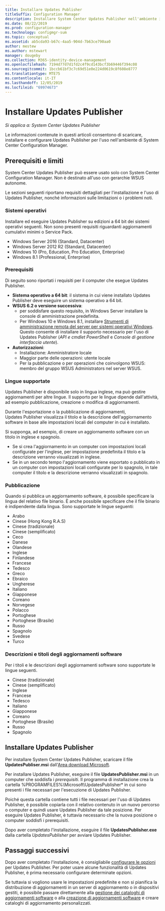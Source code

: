 ```yaml
---
title: Installare Updates Publisher
titleSuffix: Configuration Manager
description: Installare System Center Updates Publisher nell'ambiente in uso
ms.date: 08/22/2019
ms.prod: configuration-manager
ms.technology: configmgr-sum
ms.topic: conceptual
ms.assetid: ab5cda93-b67c-4aa5-904d-7b63ce790aa0
author: mestew
ms.author: mstewart
manager: dougeby
ms.collection: M365-identity-device-management
ms.openlocfilehash: 7194d77d7d1fd2c4f9cd143bcf3b69446f394c08
ms.sourcegitcommit: 1bccb61bf3c7c69d51e0e224d0619c8f608e8777
ms.translationtype: MTE75
ms.contentlocale: it-IT
ms.lasthandoff: 12/05/2019
ms.locfileid: "69974673"
---
```

# <a name="install-updates-publisher"></a>Installare Updates Publisher

*Si applica a: System Center Updates Publisher*

Le informazioni contenute in questi articoli consentono di scaricare, installare e configurare Updates Publisher per l'uso nell'ambiente di System Center Configuration Manager.

## <a name="prerequisites-and-limitations"></a>Prerequisiti e limiti
System Center Updates Publisher può essere usato solo con System Center Configuration Manager. Non è destinato all'uso con gerarchie WSUS autonome.

Le sezioni seguenti riportano requisiti dettagliati per l'installazione e l'uso di Updates Publisher, nonché informazioni sulle limitazioni o i problemi noti.  

### <a name="operating-systems"></a>Sistemi operativi
Installare ed eseguire Updates Publisher su edizioni a 64 bit dei sistemi operativi seguenti. Non sono presenti requisiti riguardanti aggiornamenti cumulativi minimi o Service Pack.

-   Windows Server 2016 (Standard, Datacenter)
-   Windows Server 2012 R2 (Standard, Datacenter)
-   Windows 10 (Pro, Education, Pro Education, Enterprise)
-   Windows 8.1 (Professional, Enterprise)

### <a name="prerequisites"></a>Prerequisiti
Di seguito sono riportati i requisiti per il computer che esegue Updates Publisher.

-   **Sistema operativo a 64 bit**: il sistema in cui viene installato Updates Publisher deve eseguire un sistema operativo a 64 bit.
-   **WSUS 6.2 o versione successiva**:
    -   per soddisfare questo requisito, in Windows Server installare la console di amministrazione predefinita.
    -   Per Windows 10 e Windows 8.1, installare [Strumenti di amministrazione remota del server per sistemi operativi Windows](https://support.microsoft.com/help/2693643/remote-server-administration-tools-rsat-for-windows-operating-systems). Questo consente di installare il supporto necessario per l'uso di Updates Publisher (*API e cmdlet PowerShell* e *Console di gestione interfaccia utente*).
-   **Autorizzazioni**:
    -   Installazione: Amministratore locale
    -   Maggior parte delle operazioni: utente locale
    -   Per la pubblicazione o per operazioni che coinvolgono WSUS: membro del gruppo WSUS Administrators nel server WSUS.

### <a name="supported-languages"></a>Lingue supportate
Updates Publisher è disponibile solo in lingua inglese, ma può gestire aggiornamenti per altre lingue. Il supporto per le lingue dipende dall'attività, ad esempio pubblicazione, creazione o modifica di aggiornamenti.

Durante l'esportazione o la pubblicazione di aggiornamenti, Updates Publisher visualizza il titolo e la descrizione dell'aggiornamento software in base alle impostazioni locali del computer in cui è installato.

Si supponga, ad esempio, di creare un aggiornamento software con un titolo in inglese e spagnolo.

-   Se si crea l'aggiornamento in un computer con impostazioni locali configurate per l'inglese, per impostazione predefinita il titolo e la descrizione verranno visualizzati in inglese.
-   Se in un secondo tempo l'aggiornamento viene esportato o pubblicato in un computer con impostazioni locali configurate per lo spagnolo, in tale computer il titolo e la descrizione verranno visualizzati in spagnolo.

### <a name="publishing"></a>Pubblicazione
Quando si pubblica un aggiornamento software, è possibile specificare la lingua del relativo file binario. È anche possibile specificare che il file binario è indipendente dalla lingua. Sono supportate le lingue seguenti:

-   Arabo
-   Cinese (Hong Kong R.A.S)
-   Cinese (tradizionale)
-   Cinese (semplificato)
-   Ceco
-   Danese
-   Olandese
-   Inglese
-   Finlandese
-   Francese
-   Tedesco
-   Greco
-   Ebraico
-   Ungherese
-   Italiano
-   Giapponese
-   Coreano
-   Norvegese
-   Polacco
-   Portoghese
-   Portoghese (Brasile)
-   Russo
-   Spagnolo
-   Svedese
-   Turco

### <a name="software-update-titles-and-descriptions"></a>Descrizioni e titoli degli aggiornamenti software
Per i titoli e le descrizioni degli aggiornamenti software sono supportate le lingue seguenti.

-   Cinese (tradizionale)
-   Cinese (semplificato)
-   Inglese
-   Francese
-   Tedesco
-   Italiano
-   Giapponese
-   Coreano
-   Portoghese (Brasile)
-   Russo
-   Spagnolo

## <a name="install-updates-publisher"></a>Installare Updates Publisher
Per installare System Center Updates Publisher, scaricare il file **UpdatesPubliser.msi** dall'[Area download Microsoft](https://www.microsoft.com/download/details.aspx?id=55543).

Per installare Updates Publisher, eseguire il file **UpdatesPublisher.msi** in un computer che soddisfa i *prerequisiti*. Il programma di installazione crea la cartella %PROGRAMFILES%\Microsoft\UpdatesPublisher* in cui sono presenti i file necessari per l'esecuzione di Updates Publisher.

Poiché questa cartella contiene tutti i file necessari per l'uso di Updates Publisher, è possibile copiarla con il relativo contenuto in un nuovo percorso o computer e quindi usare Updates Publisher da tale posizione. Per eseguire Updates Publisher, è tuttavia necessario che la nuova posizione o computer soddisfi i prerequisiti.

Dopo aver completato l'installazione, eseguire il file **UpdatesPublisher.exe** dalla cartella *UpdatesPublisher* per avviare Updates Publisher.

## <a name="next-steps"></a>Passaggi successivi
 Dopo aver completato l'installazione, è consigliabile [configurare le opzioni](updates-publisher-options.md) per Updates Publisher. Per poter usare alcune funzionalità di Updates Publisher, è prima necessario configurare determinate opzioni.

 Se tuttavia si vogliono usare le impostazioni predefinite e non si pianifica la distribuzione di aggiornamenti in un server di aggiornamento o in dispositivi gestiti, è possibile passare direttamente alla [gestione dei cataloghi di aggiornamenti software](updates-publisher-catalogs.md) o alla [creazione di aggiornamenti software](create-updates-with-updates-publisher.md) e creare cataloghi di aggiornamento personalizzati.
